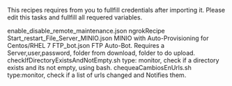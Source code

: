 This recipes requires from you to fullfill credentials after importing it. Please edit this tasks and fullfill all requered variables.

enable_disable_remote_maintenance.json ngrokRecipe
Start_restart_File_Server_MINIO.json MINIO with Auto-Provisioning for Centos/RHEL 7
FTP_bot.json FTP Auto-Bot. Requires a Server,user,password, folder from download, folder to do upload.
checkIfDirectoryExistsAndNotEmpty.sh type: monitor, check if a directory exists and its not empty, using bash.
chequeaCambiosEnUrls.sh  type:monitor, check if a list of urls changed and Notifies them.
